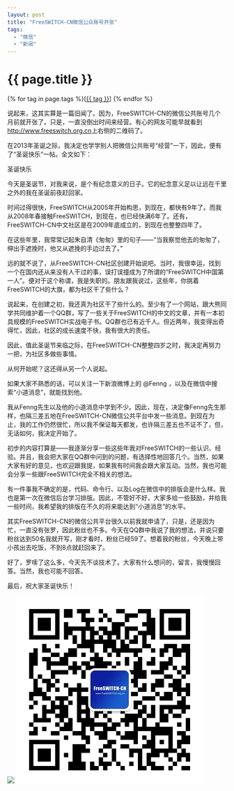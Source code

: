 ```yaml
---
layout: post
title: "FreeSWITCH-CN微信公众账号开张"
tags:
  - "微信"
  - "新闻"
---
```


# {{ page.title }}

<div class="tags">
{% for tag in page.tags %}[<a class="tag" href="/tags.html#{{ tag }}">{{ tag }}</a>] {% endfor %}
</div>

说起来，这其实算是一篇旧闻了。因为，FreeSWITCH-CN的微信公共账号几个月前就开张了。只是，一直没倒出时间来经营。有心的网友可能早就看到<http://www.freeswitch.org.cn>上右侧的二维码了。

在2013年圣诞之际，我决定也学学别人把微信公共账号“经营”一下，因此，便有了“圣诞快乐”一帖。全文如下：

圣诞快乐

今天是圣诞节，对我来说，是个有纪念意义的日子。它的纪念意义足以让远在千里之外的我在圣诞前夜赶回家。

时间过得很快，FreeSWITCH从2005年开始构思，到现在，都快有9年了。而我从2008年春接触FreeSWITCH，到现在，也已经快满6年了。还有，FreeSWITCH-CN中文社区是在2009年底成立的，到现在也整整四年了。

在这些年里，我常常记起朱自清《匆匆》里的句子——“当我察觉他去的匆匆了，伸出手遮挽时，他又从遮挽的手边过去了。”

远的就不说了，从FreeSWITCH-CN社区创建开始说吧。当时，我很幸运，找到一个在国内还从来没有人干过的事，误打误撞成为了所谓的“FreeSWITCH中国第一人”。便对于这个称谓，我是失职的。朋友跟我说过，这些年，你挑着FreeSWITCH的大旗，都为社区干了些什么？

说起来，在创建之初，我还真为社区干了些什么的。至少有了一个网站，跟大熊同学共同维护着一个QQ群，写了一些关于FreeSWITCH的中文的文章，并有一本初具规模的FreeSWITCH实战电子书。QQ群也已有近千人。但近两年，我变得出奇得忙，因此，社区的成长速度不快，我有很大的责任。

因此，值此圣诞节来临之际，在FreeSWITCH-CN整整四岁之时，我决定再努力一把，为社区多做些事情。

从何开始呢？这还得从另一个人说起。

如果大家不熟悉的话，可以关注一下新浪微博上的 @Fenng ，以及在微信中搜索“小道消息”，就能找到他。

我从Fenng先生以及他的小道消息中学到不少。因此，现在，决定像Fenng先生那样，也隔三差五地在FreeSWITCH-CN微信公共平台中发一些消息。到现在为止，我的工作仍然很忙，所以我不保证每天都发，也许隔三差五也不证不了，但，无话如何，我决定开始了。

初步的内容打算是——我逐渐分享一些这些年我对FreeSWITCH的一些认识、经验。并且，我会把大家在QQ群中问到的问题，有选择性地回答几个。当然，如果大家有好的意见，也欢迎跟我提，如果我有时间我会跟大家互动。当然，我也可能会分享一些跟FreeSWITCH完全不相关的想法。

有一件事我不确定的是，代码、命令行、以及Log在微信中的排版会是什么样。我也是第一次在微信后台学习排版。因此，不管好不好，大家多给一些鼓励，并给我一些时间，我希望我的排版在不久的将来能达到“小道消息”的水平。

其实FreeSWITCH-CN的微信公共平台很久以前我就申请了，只是，还是因为忙，一直没有张罗，因此粉丝也不多。今天在QQ群中我说了我的想法，并说只要粉丝达到50名我就开写，刚才看时，粉丝已经59了。想着我的粉丝，今天晚上带小孩出去吃饭，不到8点就赶回来了。

好了，罗嗦了这么多，今天先不谈技术了。大家有什么想问的，留言，我慢慢回答。当然，我也可能不回答。

最后，祝大家圣诞快乐！

<img width="376" src="http://www.freeswitch.org.cn/images/fscn.png"/>
<img src="/images/qrcode_for_FreeSWITCH-CN-wechat.jpg">
